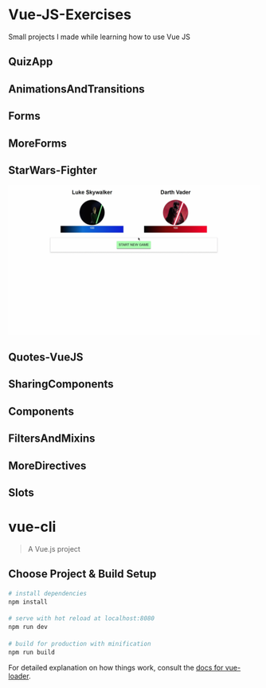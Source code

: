 # Vue-JS-Exercises
Small projects I made while learning how to use Vue JS

## QuizApp

## AnimationsAndTransitions

## Forms

## MoreForms

## StarWars-Fighter
![StarWars-Fighter Demo](Gifs/demo.gif)

## Quotes-VueJS

## SharingComponents

## Components

## FiltersAndMixins

## MoreDirectives

## Slots











# vue-cli

> A Vue.js project

## Choose Project & Build Setup

``` bash
# install dependencies
npm install

# serve with hot reload at localhost:8080
npm run dev

# build for production with minification
npm run build
```

For detailed explanation on how things work, consult the [docs for vue-loader](http://vuejs.github.io/vue-loader).
